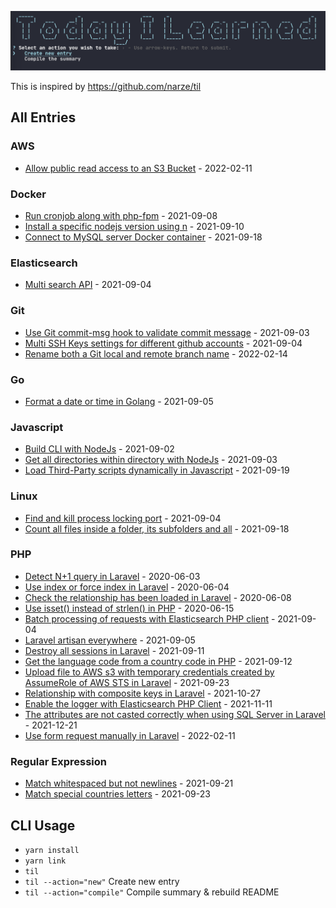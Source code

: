 ![CLI](./screenshots/cli.png)

This is inspired by https://github.com/narze/til

## All Entries

### AWS

- [Allow public read access to an S3 Bucket](./entries/AWS/2022_02_11_allow_public_read_access_to_an_s3_bucket.md) - 2022-02-11

### Docker

- [Run cronjob along with php-fpm](./entries/Docker/2021_09_08_run_cronjob_along_with_php-fpm.md) - 2021-09-08
- [Install a specific nodejs version using n](./entries/Docker/2021_09_10_install_a_specific_nodejs_version_using_n.md) - 2021-09-10
- [Connect to MySQL server Docker container](./entries/Docker/2021_09_18_connect_to_mysql_server_docker_container.md) - 2021-09-18

### Elasticsearch

- [Multi search API](./entries/Elasticsearch/2021_09_04_multi_search_api.md) - 2021-09-04

### Git

- [Use Git commit-msg hook to validate commit message](./entries/Git/2021_09_03_use_git_commit-msg_hook_to_validate_commit_message.md) - 2021-09-03
- [Multi SSH Keys settings for different github accounts](./entries/Git/2021_09_04_multi_ssh_keys_settings_for_different_github_accounts.md) - 2021-09-04
- [Rename both a Git local and remote branch name](./entries/Git/2022_02_14_rename_both_a_git_local_and_remote_branch_name.md) - 2022-02-14

### Go

- [Format a date or time in Golang](./entries/Go/2021_09_05_format_date_or_time_in_golang.md) - 2021-09-05

### Javascript

- [Build CLI with NodeJs](./entries/Javascript/2021_09_02_build_cli_with_nodejs.md) - 2021-09-02
- [Get all directories within directory with NodeJs](./entries/Javascript/2021_09_03_get_all_directories_within_directory_with_nodejs.md) - 2021-09-03
- [Load Third-Party scripts dynamically in Javascript](./entries/Javascript/2021_09_19_load_third-party_scripts_dynamically_in_javascript.md) - 2021-09-19

### Linux

- [Find and kill process locking port](./entries/Linux/2021_09_04_find_and_kill_process_locking_port.md) - 2021-09-04
- [Count all files inside a folder, its subfolders and all](./entries/Linux/2021_09_18_count_all_files_inside_a_folder,_its_subfolders_and_all.md) - 2021-09-18

### PHP

- [Detect N+1 query in Laravel](./entries/PHP/2020_06_03_detect_n+1_query_in_laravel.md) - 2020-06-03
- [Use index or force index in Laravel](./entries/PHP/2020_06_04_use_index_or_force_index_in_laravel.md) - 2020-06-04
- [Check the relationship has been loaded in Laravel](./entries/PHP/2020_06_08_check_the_relationship_has_been_loaded_in_laravel.md) - 2020-06-08
- [Use isset() instead of strlen() in PHP](./entries/PHP/2020_06_15_use_isset_instead_of_strlen_in_php.md) - 2020-06-15
- [Batch processing of requests with Elasticsearch PHP client](./entries/PHP/2021_09_04_batch_processing_of_requests_with_elasticsearch_php_client.md) - 2021-09-04
- [Laravel artisan everywhere](./entries/PHP/2021_09_05_laravel_artisan_everywhere.md) - 2021-09-05
- [Destroy all sessions in Laravel](./entries/PHP/2021_09_11_destroy_all_sessions_in_laravel.md) - 2021-09-11
- [Get the language code from a country code in PHP](./entries/PHP/2021_09_12_get_the_language_code_from_a_country_code_in_php.md) - 2021-09-12
- [Upload file to AWS s3 with temporary credentials created by AssumeRole of AWS STS in Laravel](./entries/PHP/2021_09_23_upload_file_to_aws_s3_with_temporary_credentials_created_by_assumerole_of_aws_sts_in_laravel.md) - 2021-09-23
- [Relationship with composite keys in Laravel](./entries/PHP/2021_10_27_relationship_with_composite_keys_in_laravel.md) - 2021-10-27
- [Enable the logger with Elasticsearch PHP Client](./entries/PHP/2021_11_11_enable_the_logger_with_elasticsearch_php_client.md) - 2021-11-11
- [The attributes are not casted correctly when using SQL Server in Laravel](./entries/PHP/2021_12_21_the_attributes_are_not_casted_correctly_when_using_sql_server_in_laravel.md) - 2021-12-21
- [Use form request manually in Laravel](./entries/PHP/2022_02_11_use_form_request_manually_in_laravel.md) - 2022-02-11

### Regular Expression

- [Match whitespaced but not newlines](./entries/Regular%20Expression/2021_09_21_match_whitespaced_but_not_newlines.md) - 2021-09-21
- [Match special countries letters](./entries/Regular%20Expression/2021_09_23_match_special_country_letters.md) - 2021-09-23

## CLI Usage

- `yarn install`
- `yarn link`
- `til`
- `til --action="new"` Create new entry
- `til --action="compile"` Compile summary & rebuild README
